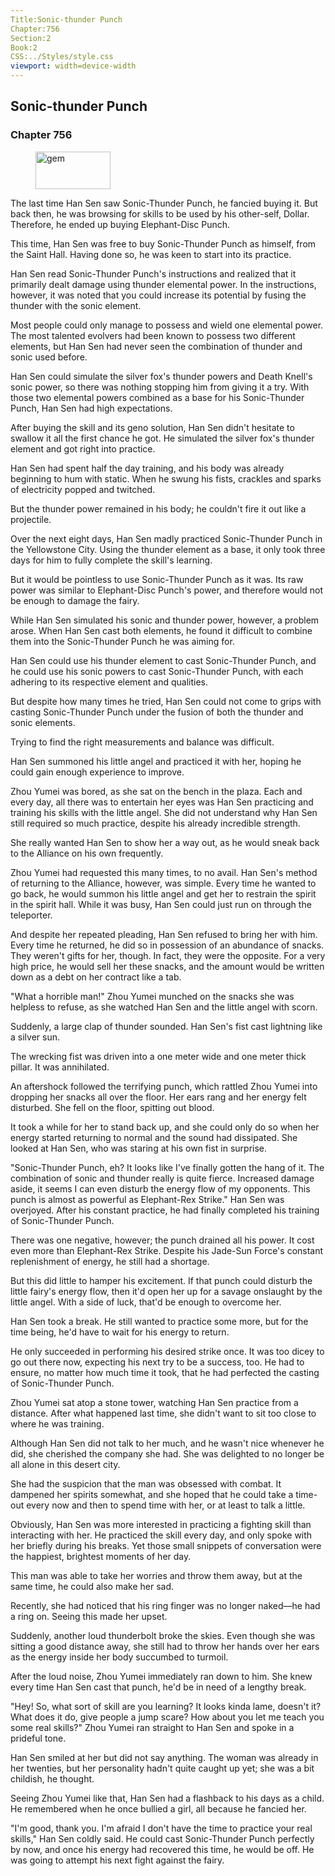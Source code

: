 ```yaml
---
Title:Sonic-thunder Punch 
Chapter:756 
Section:2 
Book:2 
CSS:../Styles/style.css 
viewport: width=device-width
---
```

  
## Sonic-thunder Punch
### Chapter 756
  
<figure>
	<img src="../Images/gem.gif" alt="gem" id="gem" width="120" height="60" />
</figure>
  

  
The last time Han Sen saw Sonic-Thunder Punch, he fancied buying it. But back then, he was browsing for skills to be used by his other-self, Dollar. Therefore, he ended up buying Elephant-Disc Punch.

This time, Han Sen was free to buy Sonic-Thunder Punch as himself, from the Saint Hall. Having done so, he was keen to start into its practice.

Han Sen read Sonic-Thunder Punch's instructions and realized that it primarily dealt damage using thunder elemental power. In the instructions, however, it was noted that you could increase its potential by fusing the thunder with the sonic element.

Most people could only manage to possess and wield one elemental power. The most talented evolvers had been known to possess two different elements, but Han Sen had never seen the combination of thunder and sonic used before.

Han Sen could simulate the silver fox's thunder powers and Death Knell's sonic power, so there was nothing stopping him from giving it a try. With those two elemental powers combined as a base for his Sonic-Thunder Punch, Han Sen had high expectations.

After buying the skill and its geno solution, Han Sen didn't hesitate to swallow it all the first chance he got. He simulated the silver fox's thunder element and got right into practice.

Han Sen had spent half the day training, and his body was already beginning to hum with static. When he swung his fists, crackles and sparks of electricity popped and twitched.

But the thunder power remained in his body; he couldn't fire it out like a projectile.

Over the next eight days, Han Sen madly practiced Sonic-Thunder Punch in the Yellowstone City. Using the thunder element as a base, it only took three days for him to fully complete the skill's learning.

But it would be pointless to use Sonic-Thunder Punch as it was. Its raw power was similar to Elephant-Disc Punch's power, and therefore would not be enough to damage the fairy.

While Han Sen simulated his sonic and thunder power, however, a problem arose. When Han Sen cast both elements, he found it difficult to combine them into the Sonic-Thunder Punch he was aiming for.

Han Sen could use his thunder element to cast Sonic-Thunder Punch, and he could use his sonic powers to cast Sonic-Thunder Punch, with each adhering to its respective element and qualities.

But despite how many times he tried, Han Sen could not come to grips with casting Sonic-Thunder Punch under the fusion of both the thunder and sonic elements.

Trying to find the right measurements and balance was difficult.

Han Sen summoned his little angel and practiced it with her, hoping he could gain enough experience to improve.

Zhou Yumei was bored, as she sat on the bench in the plaza. Each and every day, all there was to entertain her eyes was Han Sen practicing and training his skills with the little angel. She did not understand why Han Sen still required so much practice, despite his already incredible strength.

She really wanted Han Sen to show her a way out, as he would sneak back to the Alliance on his own frequently.

Zhou Yumei had requested this many times, to no avail. Han Sen's method of returning to the Alliance, however, was simple. Every time he wanted to go back, he would summon his little angel and get her to restrain the spirit in the spirit hall. While it was busy, Han Sen could just run on through the teleporter.

And despite her repeated pleading, Han Sen refused to bring her with him. Every time he returned, he did so in possession of an abundance of snacks. They weren't gifts for her, though. In fact, they were the opposite. For a very high price, he would sell her these snacks, and the amount would be written down as a debt on her contract like a tab.

"What a horrible man!" Zhou Yumei munched on the snacks she was helpless to refuse, as she watched Han Sen and the little angel with scorn.

Suddenly, a large clap of thunder sounded. Han Sen's fist cast lightning like a silver sun.

The wrecking fist was driven into a one meter wide and one meter thick pillar. It was annihilated.

An aftershock followed the terrifying punch, which rattled Zhou Yumei into dropping her snacks all over the floor. Her ears rang and her energy felt disturbed. She fell on the floor, spitting out blood.

It took a while for her to stand back up, and she could only do so when her energy started returning to normal and the sound had dissipated. She looked at Han Sen, who was staring at his own fist in surprise.

"Sonic-Thunder Punch, eh? It looks like I've finally gotten the hang of it. The combination of sonic and thunder really is quite fierce. Increased damage aside, it seems I can even disturb the energy flow of my opponents. This punch is almost as powerful as Elephant-Rex Strike." Han Sen was overjoyed. After his constant practice, he had finally completed his training of Sonic-Thunder Punch.

There was one negative, however; the punch drained all his power. It cost even more than Elephant-Rex Strike. Despite his Jade-Sun Force's constant replenishment of energy, he still had a shortage.

But this did little to hamper his excitement. If that punch could disturb the little fairy's energy flow, then it'd open her up for a savage onslaught by the little angel. With a side of luck, that'd be enough to overcome her.

Han Sen took a break. He still wanted to practice some more, but for the time being, he'd have to wait for his energy to return.

He only succeeded in performing his desired strike once. It was too dicey to go out there now, expecting his next try to be a success, too. He had to ensure, no matter how much time it took, that he had perfected the casting of Sonic-Thunder Punch.

Zhou Yumei sat atop a stone tower, watching Han Sen practice from a distance. After what happened last time, she didn't want to sit too close to where he was training.

Although Han Sen did not talk to her much, and he wasn't nice whenever he did, she cherished the company she had. She was delighted to no longer be all alone in this desert city.

She had the suspicion that the man was obsessed with combat. It dampened her spirits somewhat, and she hoped that he could take a time-out every now and then to spend time with her, or at least to talk a little.

Obviously, Han Sen was more interested in practicing a fighting skill than interacting with her. He practiced the skill every day, and only spoke with her briefly during his breaks. Yet those small snippets of conversation were the happiest, brightest moments of her day.

This man was able to take her worries and throw them away, but at the same time, he could also make her sad.

Recently, she had noticed that his ring finger was no longer naked—he had a ring on. Seeing this made her upset.

Suddenly, another loud thunderbolt broke the skies. Even though she was sitting a good distance away, she still had to throw her hands over her ears as the energy inside her body succumbed to turmoil.

After the loud noise, Zhou Yumei immediately ran down to him. She knew every time Han Sen cast that punch, he'd be in need of a lengthy break.

"Hey! So, what sort of skill are you learning? It looks kinda lame, doesn't it? What does it do, give people a jump scare? How about you let me teach you some real skills?" Zhou Yumei ran straight to Han Sen and spoke in a prideful tone.

Han Sen smiled at her but did not say anything. The woman was already in her twenties, but her personality hadn't quite caught up yet; she was a bit childish, he thought.

Seeing Zhou Yumei like that, Han Sen had a flashback to his days as a child. He remembered when he once bullied a girl, all because he fancied her.

"I'm good, thank you. I'm afraid I don't have the time to practice your real skills," Han Sen coldly said. He could cast Sonic-Thunder Punch perfectly by now, and once his energy had recovered this time, he would be off. He was going to attempt his next fight against the fairy.